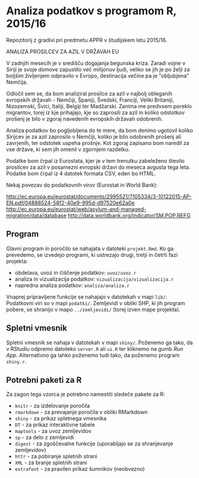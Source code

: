 # Analiza podatkov s programom R, 2015/16

Repozitorij z gradivi pri predmetu APPR v študijskem letu 2015/16.

ANALIZA PROSILCEV ZA AZIL V DRŽAVAH EU

V zadnjih mesecih je v središču dogajanja begunska kriza. Zaradi vojne v Siriji je svoje domove zapustilo več milijonov ljudi, veliko se jih je po želji za boljšim življenjem odpravilo v Evropo, destinacija večine pa je "obljubjena" Nemčija.

Odločil sem se, da bom analiziral prosilce za azil v najbolj obleganih evropskih državah - Nemčiji, Španiji, Švedski, Franciji, Veliki Britaniji, Nizozemski, Švici, Italiji, Belgiji ter Madžarski. Zanima me predvsem poreklo migrantov, torej iz kje prihajajo, kje so zaprosili za azil in koliko odstotkov prošenj je bilo v zgoraj navedenih evropskih državah odobrenih.

Analiza podatkov bo pogljobljena do te mere, da bom denimo ugotovil koliko Sirijcev je za azil zaprosilo v Nemčiji, koliko je bilo odobrenih prošenj ali zavrjenih, ter odstotek uspeha prošnje. Kot zgoraj zapisano bom naredil za vse države, ki sem jih omenil v zgornjem razdelku.

Podatke bom črpal iz Eurostata, kjer je v tem trenutku zabeleženo število prosilcev za azil v posamezni evropski državi do meseca avgusta tega leta. Podatke bom črpal iz 4 datotek formata CSV, eden bo HTML.

Nekaj povezav do podatkovnih virov (Eurostat in World Bank):


http://ec.europa.eu/eurostat/documents/2995521/7105334/3-10122015-AP-EN.pdf/04886524-58f2-40e9-995d-d97520e62a0e
http://ec.europa.eu/eurostat/web/asylum-and-managed-migration/data/database
http://data.worldbank.org/indicator/SM.POP.REFG

## Program

Glavni program in poročilo se nahajata v datoteki `projekt.Rmd`. Ko ga prevedemo,
se izvedejo programi, ki ustrezajo drugi, tretji in četrti fazi projekta:

* obdelava, uvoz in čiščenje podatkov: `uvoz/uvoz.r`
* analiza in vizualizacija podatkov: `vizualizacija/vizualizacija.r`
* napredna analiza podatkov: `analiza/analiza.r`

Vnaprej pripravljene funkcije se nahajajo v datotekah v mapi `lib/`. Podatkovni
viri so v mapi `podatki/`. Zemljevidi v obliki SHP, ki jih program pobere, se
shranijo v mapo `../zemljevidi/` (torej izven mape projekta).

## Spletni vmesnik

Spletni vmesnik se nahaja v datotekah v mapi `shiny/`. Poženemo ga tako, da v
RStudiu odpremo datoteko `server.R` ali `ui.R` ter kliknemo na gumb *Run App*.
Alternativno ga lahko poženemo tudi tako, da poženemo program `shiny.r`.

## Potrebni paketi za R

Za zagon tega vzorca je potrebno namestiti sledeče pakete za R:

* `knitr` - za izdelovanje poročila
* `rmarkdown` - za prevajanje poročila v obliki RMarkdown
* `shiny` - za prikaz spletnega vmesnika
* `DT` - za prikaz interaktivne tabele
* `maptools` - za uvoz zemljevidov
* `sp` - za delo z zemljevidi
* `digest` - za zgoščevalne funkcije (uporabljajo se za shranjevanje zemljevidov)
* `httr` - za pobiranje spletnih strani
* `XML` - za branje spletnih strani
* `extrafont` - za pravilen prikaz šumnikov (neobvezno)
